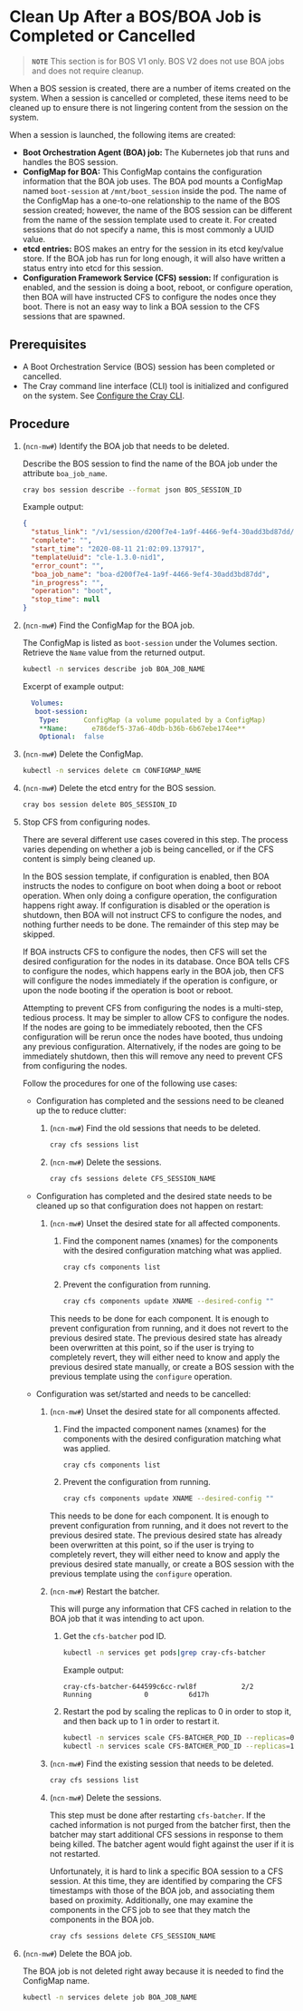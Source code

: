 # Clean Up After a BOS/BOA Job is Completed or Cancelled

> **`NOTE`** This section is for BOS V1 only.  BOS V2 does not use BOA jobs and does not require cleanup.

When a BOS session is created, there are a number of items created on the system. When a session is cancelled or completed, these items need to be cleaned up to ensure there is not lingering content from the session on the system.

When a session is launched, the following items are created:

- **Boot Orchestration Agent \(BOA\) job:** The Kubernetes job that runs and handles the BOS session.
- **ConfigMap for BOA:** This ConfigMap contains the configuration information that the BOA job uses. The BOA pod mounts a ConfigMap named `boot-session` at `/mnt/boot_session` inside
  the pod. The name of the ConfigMap has a one-to-one relationship to the name of the BOS session created; however, the name of the BOS session can be different from the name of the
  session template used to create it. For created sessions that do not specify a name, this is most commonly a UUID value.
- **etcd entries:** BOS makes an entry for the session in its etcd key/value store. If the BOA job has run for long enough, it will also have written a status entry into etcd for this session.
- **Configuration Framework Service \(CFS\) session:** If configuration is enabled, and the session is doing a boot, reboot, or configure operation, then BOA will have instructed CFS
  to configure the nodes once they boot. There is not an easy way to link a BOA session to the CFS sessions that are spawned.

## Prerequisites

- A Boot Orchestration Service \(BOS\) session has been completed or cancelled.
- The Cray command line interface \(CLI\) tool is initialized and configured on the system. See [Configure the Cray CLI](../configure_cray_cli.md).

## Procedure

1. (`ncn-mw#`) Identify the BOA job that needs to be deleted.

    Describe the BOS session to find the name of the BOA job under the attribute `boa_job_name`.

    ```bash
    cray bos session describe --format json BOS_SESSION_ID
    ```

    Example output:

    ```json
    {
      "status_link": "/v1/session/d200f7e4-1a9f-4466-9ef4-30add3bd87dd/status",
      "complete": "",
      "start_time": "2020-08-11 21:02:09.137917",
      "templateUuid": "cle-1.3.0-nid1",
      "error_count": "",
      "boa_job_name": "boa-d200f7e4-1a9f-4466-9ef4-30add3bd87dd",
      "in_progress": "",
      "operation": "boot",
      "stop_time": null
    }
    ```

1. (`ncn-mw#`) Find the ConfigMap for the BOA job.

    The ConfigMap is listed as `boot-session` under the Volumes section. Retrieve the `Name` value from the returned output.

    ```bash
    kubectl -n services describe job BOA_JOB_NAME
    ```

    Excerpt of example output:

    ```yaml
      Volumes:
       boot-session:
        Type:      ConfigMap (a volume populated by a ConfigMap)
        **Name:      e786def5-37a6-40db-b36b-6b67ebe174ee**
        Optional:  false
    ```

1. (`ncn-mw#`) Delete the ConfigMap.

    ```bash
    kubectl -n services delete cm CONFIGMAP_NAME
    ```

1. (`ncn-mw#`) Delete the etcd entry for the BOS session.

    ```bash
    cray bos session delete BOS_SESSION_ID
    ```

1. Stop CFS from configuring nodes.

    There are several different use cases covered in this step. The process varies depending on whether a job is being cancelled, or if the CFS content is simply being cleaned up.

    In the BOS session template, if configuration is enabled, then BOA instructs the nodes to configure on boot when doing a boot or reboot operation. When only doing a configure operation,
    the configuration happens right away. If configuration is disabled or the operation is shutdown, then BOA will not instruct CFS to configure the nodes, and nothing further needs to be done. The remainder of this step may be skipped.

    If BOA instructs CFS to configure the nodes, then CFS will set the desired configuration for the nodes in its database. Once BOA tells CFS to configure the nodes, which happens early
    in the BOA job, then CFS will configure the nodes immediately if the operation is configure, or upon the node booting if the operation is boot or reboot.

    Attempting to prevent CFS from configuring the nodes is a multi-step, tedious process. It may be simpler to allow CFS to configure the nodes. If the nodes are going to be immediately
    rebooted, then the CFS configuration will be rerun once the nodes have booted, thus undoing any previous configuration. Alternatively, if the nodes are going to be immediately
    shutdown, then this will remove any need to prevent CFS from configuring the nodes.

    Follow the procedures for one of the following use cases:

    - Configuration has completed and the sessions need to be cleaned up the to reduce clutter:

        1. (`ncn-mw#`) Find the old sessions that needs to be deleted.

            ```bash
            cray cfs sessions list
            ```

        1. (`ncn-mw#`) Delete the sessions.

            ```bash
            cray cfs sessions delete CFS_SESSION_NAME
            ```

    - Configuration has completed and the desired state needs to be cleaned up so that configuration does not happen on restart:

        1. (`ncn-mw#`) Unset the desired state for all affected components.

            1. Find the component names (xnames) for the components with the desired configuration matching what was applied.

                ```bash
                cray cfs components list
                ```

            1. Prevent the configuration from running.

                ```bash
                cray cfs components update XNAME --desired-config ""
                ```

            This needs to be done for each component. It is enough to prevent configuration from running, and it does not revert to the previous desired state. The previous desired state has
            already been overwritten at this point, so if the user is trying to completely revert, they will either need to know and apply the previous desired state manually, or create a BOS
            session with the previous template using the `configure` operation.

    - Configuration was set/started and needs to be cancelled:

        1. (`ncn-mw#`) Unset the desired state for all components affected.

            1. Find the impacted component names (xnames) for the components with the desired configuration matching what was applied.

                ```bash
                cray cfs components list
                ```

            1. Prevent the configuration from running.

                ```bash
                cray cfs components update XNAME --desired-config ""
                ```

            This needs to be done for each component. It is enough to prevent configuration from running, and it does not revert to the previous desired state. The previous desired state has
            already been overwritten at this point, so if the user is trying to completely revert, they will either need to know and apply the previous desired state manually, or create a BOS
            session with the previous template using the `configure` operation.

        1. (`ncn-mw#`) Restart the batcher.

            This will purge any information that CFS cached in relation to the BOA job that it was intending to act upon.

            1. Get the `cfs-batcher` pod ID.

                ```bash
                kubectl -n services get pods|grep cray-cfs-batcher
                ```

                Example output:

                ```text
                cray-cfs-batcher-644599c6cc-rwl8f           2/2     Running             0          6d17h
                ```

            1. Restart the pod by scaling the replicas to 0 in order to stop it, and then back up to 1 in order to restart it.

                ```bash
                kubectl -n services scale CFS-BATCHER_POD_ID --replicas=0
                kubectl -n services scale CFS-BATCHER_POD_ID --replicas=1
                ```

        1. (`ncn-mw#`) Find the existing session that needs to be deleted.

            ```bash
            cray cfs sessions list
            ```

        1. (`ncn-mw#`) Delete the sessions.

            This step must be done after restarting `cfs-batcher`. If the cached information is not purged from the batcher first, then the batcher may start additional CFS sessions
            in response to them being killed. The batcher agent would fight against the user if it is not restarted.

            Unfortunately, it is hard to link a specific BOA session to a CFS session. At this time, they are identified by comparing the CFS timestamps with those of the BOA job, and
            associating them based on proximity. Additionally, one may examine the components in the CFS job to see that they match the components in the BOA job.

            ```bash
            cray cfs sessions delete CFS_SESSION_NAME
            ```

1. (`ncn-mw#`) Delete the BOA job.

    The BOA job is not deleted right away because it is needed to find the ConfigMap name.

    ```bash
    kubectl -n services delete job BOA_JOB_NAME
    ```
